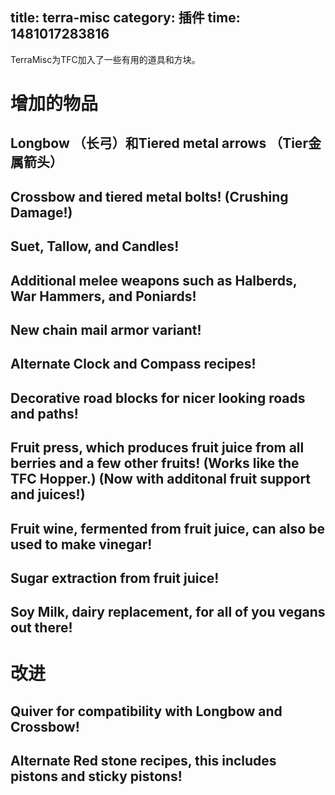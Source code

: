 title: terra-misc
category: 插件
time: 1481017283816
---
TerraMisc为TFC加入了一些有用的道具和方块。

# 增加的物品

## Longbow （长弓）和Tiered metal arrows （Tier金属箭头）

## Crossbow and tiered metal bolts! (Crushing Damage!)

## Suet, Tallow, and Candles!

## Additional melee weapons such as Halberds, War Hammers, and Poniards!

## New chain mail armor variant!

## Alternate Clock and Compass recipes!

## Decorative road blocks for nicer looking roads and paths!

## Fruit press, which produces fruit juice from all berries and a few other fruits! (Works like the TFC Hopper.) (Now with additonal fruit support and juices!)

## Fruit wine, fermented from fruit juice, can also be used to make vinegar!

## Sugar extraction from fruit juice!

## Soy Milk, dairy replacement, for all of you vegans out there!

# 改进

## Quiver for compatibility with Longbow and Crossbow!

## Alternate Red stone recipes, this includes pistons and sticky pistons!

